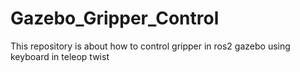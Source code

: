 # Gazebo_Gripper_Control
This repository is about how to control gripper in ros2 gazebo using keyboard in teleop twist
